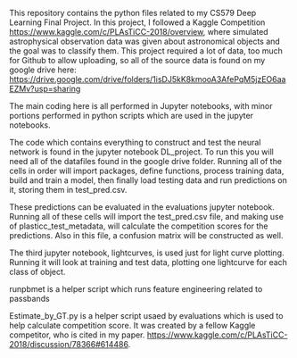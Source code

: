 This repository contains the python files related to my CS579 Deep Learning Final Project. In this project, I followed a Kaggle Competition https://www.kaggle.com/c/PLAsTiCC-2018/overview, where simulated astrophysical observation data was given about astronomical objects and the goal was to classify them. This project required a lot of data, too much for Github to allow uploading, so all of the source data is found on my google drive here: https://drive.google.com/drive/folders/1isDJ5kK8kmooA3AfePqM5jzEO6aaEZMv?usp=sharing 

The main coding here is all performed in Jupyter notebooks, with minor portions performed in python scripts which are used in the jupyter notebooks. 

The code which contains everything to construct and test the neural network is found in the jupyter notebook DL_project. To run this you will need all of the datafiles found in the google drive folder. Running all of the cells in order will import packages, define functions, process training data, build and train a model, then finally load testing data and run predictions on it, storing them in test_pred.csv. 

These predictions can be evaluated in the evaluations jupyter notebook. Running all of these cells will import the test_pred.csv file, and making use of plasticc_test_metadata, will calculate the competition scores for the predictions. Also in this file, a confusion matrix will be constructed as well.

The third jupyter notebook, lightcurves, is used just for light curve plotting. Running it will look at training and test data, plotting one lightcurve for each class of object.

runpbmet is a helper script which runs feature engineering related to passbands

Estimate_by_GT.py is a helper script usaed by evaluations which is used to help calculate competition score. It was created by a fellow Kaggle competitor, who is cited in my paper. https://www.kaggle.com/c/PLAsTiCC-2018/discussion/78366#614486.

